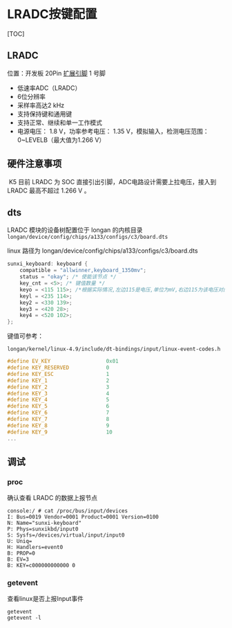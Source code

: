# LRADC按键配置

[TOC]

## LRADC

位置：开发板 20Pin [扩展引脚](扩展引脚) 1 号脚

* 低速率ADC（LRADC）
* 6位分辨率
* 采样率高达2 kHz
* 支持保持键和通用键
* 支持正常、继续和单一工作模式
* 电源电压： 1.8 V，功率参考电压： 1.35 V，模拟输入，检测电压范围：0~LEVELB（最大值为1.266 V）



## 硬件注意事项

​		K5 目前 LRADC 为 SOC 直接引出引脚，ADC电路设计需要上拉电压，接入到 LRADC 最高不超过 1.266 V 。



## dts

LRADC 模块的设备树配置位于 longan 的内核目录 `longan/device/config/chips/a133/configs/c3/board.dts`

linux 路径为 longan/device/config/chips/a133/configs/c3/board.dts

```c
sunxi_keyboard: keyboard {
    compatible = "allwinner,keyboard_1350mv";
	status = "okay"; /* 使能该节点 */
	key_cnt = <5>; /* 键值数量 */
	keyo = <115 115>; /*根据实际情况,左边115是电压,单位为mV,右边115为该电压对应的键值*/
	keyl = <235 114>;
	key2 = <330 139>;
	key3 = <420 28>;
	key4 = <520 102>;
};
```



键值可参考：

`longan/kernel/linux-4.9/include/dt-bindings/input/linux-event-codes.h`

```c
#define EV_KEY                  0x01
#define KEY_RESERVED            0
#define KEY_ESC                 1
#define KEY_1                   2
#define KEY_2                   3
#define KEY_3                   4
#define KEY_4                   5
#define KEY_5                   6
#define KEY_6                   7
#define KEY_7                   8
#define KEY_8                   9
#define KEY_9                   10
...
```



## 调试

### proc

确认查看 LRADC 的数据上报节点

```
console:/ # cat /proc/bus/input/devices
I: Bus=0019 Vendor=0001 Product=0001 Version=0100
N: Name="sunxi-keyboard"
P: Phys=sunxikbd/input0
S: Sysfs=/devices/virtual/input/input0
U: Uniq=
H: Handlers=event0
B: PROP=0
B: EV=3
B: KEY=c000000000000 0
```



### getevent

查看linux是否上报Input事件

```
getevent
getevent -l
```



